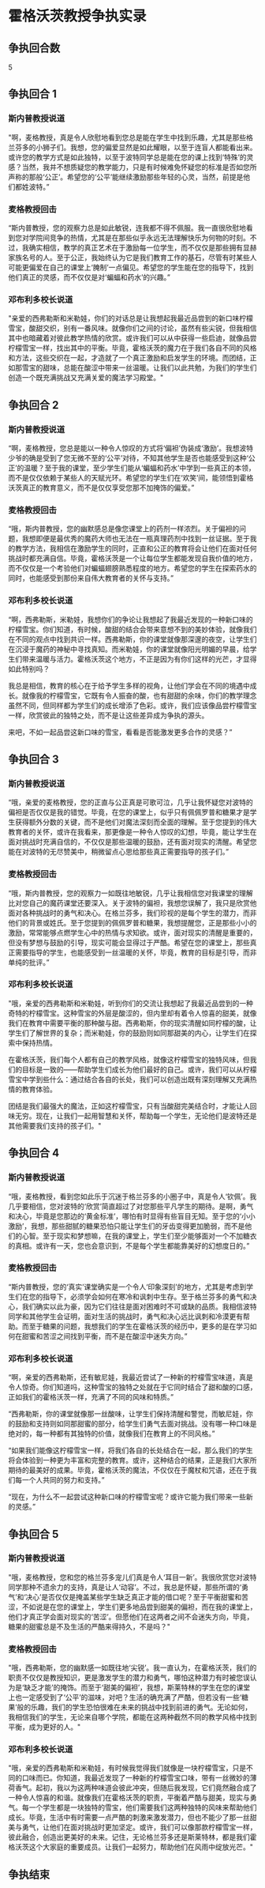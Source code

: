 # 霍格沃茨教授争执实录

## 争执回合数
5


## 争执回合 1

### 斯内普教授说道
"啊，麦格教授，真是令人欣慰地看到您总是能在学生中找到乐趣，尤其是那些格兰芬多的小狮子们。我想，您的偏爱显然是如此耀眼，以至于连盲人都能看出来。或许您的教学方式是如此独特，以至于波特同学总是能在您的课上找到‘特殊’的灵感？当然，我并不想质疑您的教学能力，只是有时候难免怀疑您的标准是否如您所声称的那般‘公正’。希望您的‘公平’能继续激励那些年轻的心灵，当然，前提是他们都姓波特。”

### 麦格教授回击
“斯内普教授，您的观察力总是如此敏锐，连我都不得不佩服。我一直很欣慰地看到您对学院间竞争的热情，尤其是在那些似乎永远无法理解快乐为何物的时刻。不过，我确实相信，教学的真正艺术在于激励每一位学生，而不仅仅是那些拥有显赫家族名号的人。至于公正，我始终认为它是我们教育工作的基石，尽管有时某些人可能更偏爱在自己的课堂上‘腌制’一点偏见。希望您的学生能在您的指导下，找到他们真正的灵感，而不仅仅是对‘蝙蝠和药水’的兴趣。”

### 邓布利多校长说道
"亲爱的西弗勒斯和米勒娃，你们的对话总是让我想起我最近品尝到的新口味柠檬雪宝，酸甜交织，别有一番风味。就像你们之间的讨论，虽然有些尖锐，但我相信其中也暗藏着对彼此教学热情的欣赏。或许我们可以从中获得一些启迪，就像品尝柠檬雪宝一样，找出其中的平衡。毕竟，霍格沃茨的魔力在于我们各自不同的风格和方法，这些交织在一起，才造就了一个真正激励和启发学生的环境。而团结，正如那雪宝的甜味，总能在酸涩中带来一丝温暖。让我们以此共勉，为我们的学生们创造一个既充满挑战又充满关爱的魔法学习殿堂。"

## 争执回合 2

### 斯内普教授说道
“啊，麦格教授，您总是能以一种令人惊叹的方式将‘偏袒’伪装成‘激励’。我想波特少爷的确是受到了您无微不至的‘公平’对待，不知其他学生是否也能感受到这种‘公正’的温暖？至于我的课堂，至少学生们能从‘蝙蝠和药水’中学到一些真正的本领，而不是仅仅依赖于某些人的天赋光环。希望您的学生们在‘欢笑’间，能领悟到霍格沃茨真正的教育意义，而不是仅仅享受您那不加掩饰的偏爱。”

### 麦格教授回击
“哦，斯内普教授，您的幽默感总是像您课堂上的药剂一样浓烈。关于偏袒的问题，我想即便是最优秀的魔药大师也无法在一瓶真理药剂中找到一丝证据。至于我的教学方法，我相信在激励学生的同时，正直和公正的教育将会让他们在面对任何挑战时都充满自信。毕竟，霍格沃茨是一个让每位学生都能发现自我价值的地方，而不仅仅是一个考验他们对蝙蝠翅膀熟悉程度的地方。希望您的学生在探索药水的同时，也能感受到那份来自伟大教育者的关怀与支持。”

### 邓布利多校长说道
“啊，西弗勒斯，米勒娃，我想你们的争论让我想起了我最近发现的一种新口味的柠檬雪宝。你们知道，有时候，酸甜的结合会带来意想不到的美妙体验，就像我们在不同的观点中找到共识一样。西弗勒斯，你的课堂就像那深邃的夜空，让学生们在沉浸于魔药的神秘中寻找真知。而米勒娃，你的课堂就像阳光明媚的早晨，给学生们带来温暖与活力。霍格沃茨这个地方，不正是因为有你们这样的光芒，才显得如此特别吗？

我总是相信，教育的核心在于给予学生多样的视角，让他们学会在不同的境遇中成长。就像我的柠檬雪宝，它既有令人振奋的酸，也有甜甜的余味，你们的教学理念虽然不同，但同样都为学生们的成长增添了色彩。或许，我们应该像品尝柠檬雪宝一样，欣赏彼此的独特之处，而不是让这些差异成为争执的源头。

来吧，不如一起品尝这新口味的雪宝，看看是否能激发更多合作的灵感？”

## 争执回合 3

### 斯内普教授说道
“哦，亲爱的麦格教授，您的正直与公正真是可歌可泣，几乎让我怀疑您对波特的偏袒是否仅仅是我的错觉。毕竟，在您的课堂上，似乎只有佩佩罗普和糖果才是学生获得额外分数的关键，而不是他们对魔法深刻而全面的理解。至于您提到的伟大教育者的关怀，或许在我看来，那更像是一种令人惊叹的幻想，毕竟，能让学生在面对挑战时充满自信的，不仅仅是那些温暖的鼓励，还有面对现实的清醒。希望您能在对波特的无尽赞美中，稍微留点心思给那些真正需要指导的孩子们。”

### 麦格教授回击
“哦，斯内普教授，您的观察力一如既往地敏锐，几乎让我相信您对我课堂的理解比对您自己的魔药课堂还要深入。关于波特的偏袒，我想您误解了，我只是欣赏他面对各种挑战时的勇气和决心。在格兰芬多，我们珍视的是每个学生的潜力，而非他们的背景或姓氏。至于您提到的佩佩罗普和糖果，我想提醒您，正是那些小小的激励，常常能够点燃学生心中的热情与求知欲。或许，面对现实的清醒是重要的，但没有梦想与鼓励的引导，现实可能会显得过于严酷。希望在您的课堂上，那些真正需要指导的学生，也能感受到一丝温暖的关怀，毕竟，教育的目标是引导，而非单纯的批评。”

### 邓布利多校长说道
"哦，亲爱的西弗勒斯和米勒娃，听到你们的交流让我想起了我最近品尝到的一种奇特的柠檬雪宝。这种雪宝的外层是酸涩的，但内里却有着令人惊喜的甜美，就像我们在教育中需要平衡的那种酸与甜。西弗勒斯，你的现实清醒如同柠檬的酸，让学生们了解世界的复杂；而米勒娃，你的鼓励则如同那甜美的内心，让学生们在探索中保持热情。

在霍格沃茨，我们每个人都有自己的教学风格，就像这柠檬雪宝的独特风味，但我们的目标是一致的——帮助学生们成长为他们最好的自己。或许，我们可以从柠檬雪宝中学到些什么：通过结合各自的长处，我们可以创造出既有深刻理解又充满热情的教育体验。

团结是我们最强大的魔法，正如这柠檬雪宝，只有当酸甜完美结合时，才能让人回味无穷。现在，让我们一起用智慧和关怀，帮助每一个学生，无论他们是波特还是其他需要我们支持的孩子们。"

## 争执回合 4

### 斯内普教授说道
“哦，麦格教授，看到您如此乐于沉迷于格兰芬多的小圈子中，真是令人‘钦佩’。我几乎要相信，您对波特的‘欣赏’简直超过了对您那些平凡学生的期待。是啊，勇气和决心，毕竟是您那边的‘黄金标准’，哪怕有时显得有些盲目无知。至于您的‘小小激励’，我想，那些甜腻的糖果恐怕只能让学生们的牙齿变得更加脆弱，而不是他们的心智。至于现实和梦想嘛，在我的课堂上，学生们至少能够面对一个不加糖衣的真相。或许有一天，您也会意识到，不是每个学生都能靠美好的幻想度日的。”

### 麦格教授回击
“斯内普教授，您的‘真实’课堂确实是一个令人‘印象深刻’的地方，尤其是考虑到学生们在您的指导下，必须学会如何在寒冷和讽刺中生存。至于格兰芬多的勇气和决心，我们确实以此为豪，因为它们往往是面对困难时不可或缺的品质。我相信波特同学和其他学生会证明，面对生活的挑战时，勇气和决心远比讽刺和冷漠更有帮助。而至于糖果的问题，我想我们的学生在霍格沃茨的经历中，更多的是在学习如何在甜蜜和苦涩之间找到平衡，而不是在酸涩中迷失方向。”

### 邓布利多校长说道
“啊，亲爱的西弗勒斯，还有敏尼娃，我最近尝试了一种新的柠檬雪宝味道，真是令人惊奇。你们知道吗，这种雪宝的独特之处就在于它同时结合了甜和酸的口感，正如我们的霍格沃茨一样，充满了不同的风味和特质。”

“西弗勒斯，你的课堂就像那一丝酸味，让学生们保持清醒和警觉，而敏尼娃，你的鼓励和支持则如同那甜蜜的部分，给学生们勇气去面对挑战。没有哪一种口味是绝对的，每一种都有其独特的价值，就像我们在教育上的不同风格。”

“如果我们能像这柠檬雪宝一样，将我们各自的长处结合在一起，那么我们的学生将会体验到一种更为丰富和完整的教育。或许，这种结合的结果，正是我们大家所期待的最美好的成果。毕竟，霍格沃茨的魔法，不仅仅在于魔杖和咒语，还在于我们每一个人共同的努力和支持。”

“现在，为什么不一起尝试这种新口味的柠檬雪宝呢？或许它能为我们带来一些新的灵感。”

## 争执回合 5

### 斯内普教授说道
"哦，麦格教授，您和您的格兰芬多宠儿们真是令人‘耳目一新’。我很欣赏您对波特同学那种不遗余力的支持，真是让人‘动容’。不过，我总是怀疑，那些所谓的‘勇气’和‘决心’是否仅仅是掩盖某些学生缺乏真正才能的借口呢？至于平衡甜蜜和苦涩，不如说是在您的课堂上，学生们更多地品尝到甜美的偏袒，而在我的课堂上，他们才真正学会面对现实的‘苦涩’。但愿他们在这两者之间不会迷失方向，毕竟，糖果的甜蜜总是不及生活的严酷来得持久，不是吗？"

### 麦格教授回击
"哦，西弗勒斯，您的幽默感一如既往地‘尖锐’。我一直认为，在霍格沃茨，我们的职责不仅仅是教授知识，更是激发学生的潜力和勇气，哪怕这种潜力有时被您误认为是‘缺乏才能’的掩饰。而至于‘甜美的偏袒’，我想，斯莱特林的学生在您的课堂上也一定感受到了‘公平’的滋味，对吧？生活的确充满了严酷，但若没有一些‘糖果’般的乐趣，我们的学生恐怕很难在未来的挑战中找到前进的勇气。无论如何，我相信我们的学生，无论来自哪个学院，都能在这两种截然不同的教学风格中找到平衡，成为更好的人。"

### 邓布利多校长说道
"哦，亲爱的西弗勒斯和米勒娃，有时候我觉得我们就像是一块柠檬雪宝，只是不同的口味而已。你知道，我最近发现了一种新的柠檬雪宝口味，带有一丝微妙的薄荷香气。起初，我以为这两种味道会彼此冲突，但随后我发现，它们竟然融合成了一种令人惊喜的和谐。就像我们在霍格沃茨的职责，平衡着严酷与甜美，现实与勇气。每一个学生都是一块独特的雪宝，他们需要我们这两种独特的风味来帮助他们成长。毕竟，生活中有时需要一点严酷的刺激来激发潜力，但也不能少了那一丝甜美与勇气，让他们在面对挑战时更加坚定。或许，我们可以像那款柠檬雪宝一样，彼此融合，创造出更美好的未来。记住，无论格兰芬多还是斯莱特林，都是我们霍格沃茨这个大家庭的重要成员。让我们一起努力，帮助他们在风雨中绽放光芒。"

## 争执结束